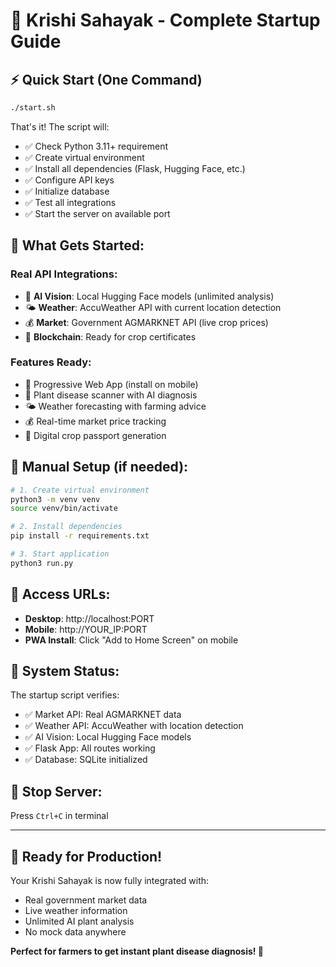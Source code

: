 # 🚀 Krishi Sahayak - Complete Startup Guide

## ⚡ **Quick Start (One Command)**

```bash
./start.sh
```

That's it! The script will:
- ✅ Check Python 3.11+ requirement
- ✅ Create virtual environment
- ✅ Install all dependencies (Flask, Hugging Face, etc.)
- ✅ Configure API keys
- ✅ Initialize database
- ✅ Test all integrations
- ✅ Start the server on available port

## 🌟 **What Gets Started:**

### **Real API Integrations:**
- 🔬 **AI Vision**: Local Hugging Face models (unlimited analysis)
- 🌤️ **Weather**: AccuWeather API with current location detection
- 💰 **Market**: Government AGMARKNET API (live crop prices)
- 📜 **Blockchain**: Ready for crop certificates

### **Features Ready:**
- 📱 Progressive Web App (install on mobile)
- 🌱 Plant disease scanner with AI diagnosis
- 🌤️ Weather forecasting with farming advice
- 💰 Real-time market price tracking
- 📜 Digital crop passport generation

## 🔧 **Manual Setup (if needed):**

```bash
# 1. Create virtual environment
python3 -m venv venv
source venv/bin/activate

# 2. Install dependencies
pip install -r requirements.txt

# 3. Start application
python3 run.py
```

## 📱 **Access URLs:**

- **Desktop**: http://localhost:PORT
- **Mobile**: http://YOUR_IP:PORT
- **PWA Install**: Click "Add to Home Screen" on mobile

## 🎯 **System Status:**

The startup script verifies:
- ✅ Market API: Real AGMARKNET data
- ✅ Weather API: AccuWeather with location detection  
- ✅ AI Vision: Local Hugging Face models
- ✅ Flask App: All routes working
- ✅ Database: SQLite initialized

## 🛑 **Stop Server:**

Press `Ctrl+C` in terminal

---

## 🎉 **Ready for Production!**

Your Krishi Sahayak is now fully integrated with:
- Real government market data
- Live weather information
- Unlimited AI plant analysis
- No mock data anywhere

**Perfect for farmers to get instant plant disease diagnosis! 🌱**